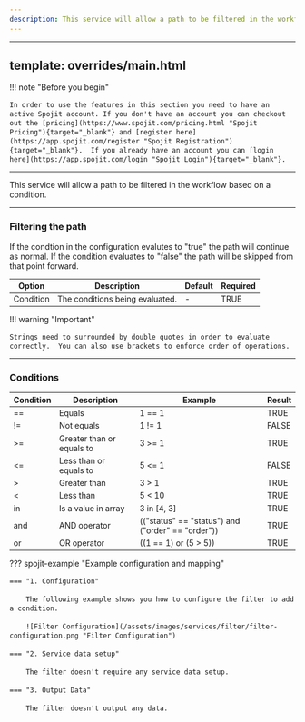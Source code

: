 ```yaml
---
description: This service will allow a path to be filtered in the workflow based on a condition.
---
```

---
template: overrides/main.html
---
!!! note "Before you begin" 

    In order to use the features in this section you need to have an active Spojit account. If you don't have an account you can checkout out the [pricing](https://www.spojit.com/pricing.html "Spojit Pricing"){target="_blank"} and [register here](https://app.spojit.com/register "Spojit Registration"){target="_blank"}.  If you already have an account you can [login here](https://app.spojit.com/login "Spojit Login"){target="_blank"}.
___
   
This service will allow a path to be filtered in the workflow based on a condition.
___
### Filtering the path

If the condtion in the configuration evalutes to "true" the path will continue as normal.  If the condition evaluates to "false" the path will be skipped from that point forward.

| Option | Description | Default | Required |
| ----------- | ----------- | ----------- | ----------- |
| Condition | The conditions being evaluated. | - | TRUE |

!!! warning "Important"

    Strings need to surrounded by double quotes in order to evaluate correctly.  You can also use brackets to enforce order of operations.
___
### Conditions

| Condition | Description | Example | Result |
| ----------- | ----------- | ----------- | ----------- |
| == | Equals | 1 == 1 | TRUE |
| != | Not equals | 1 != 1 | FALSE |
| >= | Greater than or equals to | 3 >= 1 | TRUE |
| <= | Less than or equals to | 5 <= 1 | FALSE |
| > | Greater than | 3 > 1 | TRUE |
| < | Less than | 5 < 10 | TRUE |
| in | Is a value in array | 3 in [4, 3] | TRUE |
| and | AND operator | (("status" == "status") and ("order" == "order")) | TRUE |
| or | OR operator | ((1 == 1) or (5 > 5)) | TRUE |

??? spojit-example "Example configuration and mapping"

    === "1. Configuration"

        The following example shows you how to configure the filter to add a condition.  

        ![Filter Configuration](/assets/images/services/filter/filter-configuration.png "Filter Configuration")

    === "2. Service data setup"

        The filter doesn't require any service data setup.
    
    === "3. Output Data"

        The filter doesn't output any data.


